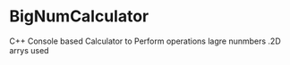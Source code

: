 # BigNumCalculator
C++ Console based Calculator to Perform operations lagre nunmbers .2D arrys used
